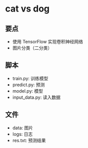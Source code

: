 # cat vs dog

## 要点

- 使用 TensorFlow 实现卷积神经网络
- 图片分类（二分类）

## 脚本

- train.py: 训练模型
- predict.py: 预测
- model.py: 模型
- input_data.py: 读入数据

## 文件

- data: 图片
- logs: 日志
- res.txt: 预测结果

